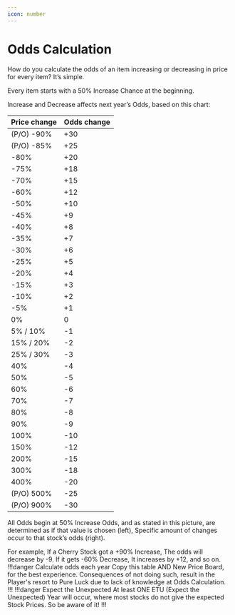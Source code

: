 ```yaml
---
icon: number
---
```

# Odds Calculation

How do you calculate the odds of an item increasing or decreasing in price for every item? It’s simple.

Every item starts with a 50% Increase Chance at the beginning.

Increase and Decrease affects next year’s Odds, based on this chart:


Price change   | Odds change
---    | ---
(P/O) -90% | +30
(P/O) -85% | +25
-80% | +20
-75% | +18
-70% | +15
-60% | +12
-50% | +10
-45% | +9
-40% | +8
-35% | +7
-30% | +6
-25% | +5
-20% | +4
-15% | +3
-10% | +2
-5% | +1
0% | 0
5% / 10% | -1
15% / 20% | -2
25% / 30% | -3
40% | -4
50% | -5
60% | -6
70% | -7
80% | -8
90% | -9
100% | -10
150% | -12
200% | -15
300% | -18
400% | -20
(P/O) 500% | -25
(P/O) 900% | -30

All Odds begin at 50% Increase Odds, and as stated in this picture, are determined as if that value is chosen (left), Specific amount of changes occur to that stock’s odds (right).

For example, If a Cherry Stock got a +90% Increase, The odds will decrease by -9. If it gets -60% Decrease, It increases by +12, and so on.
!!!danger Calculate odds each year
Copy this table AND New Price Board, for the best experience. Consequences of not doing such, result in the Player's resort to Pure Luck due to lack of knowledge at Odds Calculation.
!!!
!!!danger Expect the Unexpected
At least ONE ETU (Expect the Unexpected) Year will occur, where most stocks do not give the expected Stock Prices. So be aware of it!
!!!
